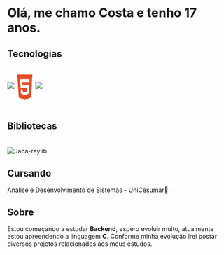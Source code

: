 # Olá, me chamo Costa e tenho 17 anos.

## Tecnologias
<div style="display: inline_block"><br>
  <img src="https://cdn.jsdelivr.net/gh/devicons/devicon@latest/icons/c/c-original.svg" />
  <img align="center" alt="Jaca-html" height="60" width="40" src="https://raw.githubusercontent.com/devicons/devicon/master/icons/html5/html5-plain.svg">
  <img src="https://cdn.jsdelivr.net/gh/devicons/devicon@latest/icons/css3/css3-original.svg" />
</div><br/>

## Bibliotecas
<div style="display: inline_block"><br>
  <img align="center" alt="Jaca-raylib" height="60" src="https://github.com/raysan5/raylib/blob/master/logo/raylib.ico">
</div>

## Cursando 
Análise e Desenvolvimento de Sistemas - UniCesumar📕.
## Sobre 
Estou começando a estudar **Backend**, espero evoluir muito, atualmente estou apreendendo a linguagem **C**. Conforme minha evolução irei postar diversos projetos relacionados aos meus estudos.

